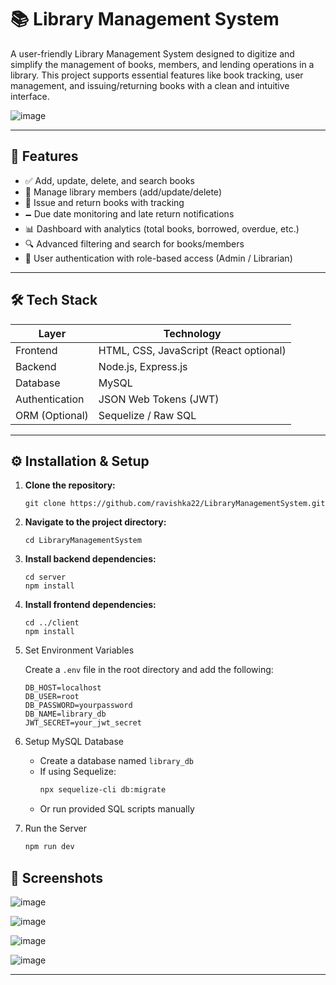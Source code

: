 # 📚 Library Management System

A user-friendly Library Management System designed to digitize and simplify the management of books, members, and lending operations in a library. This project supports essential features like book tracking, user management, and issuing/returning books with a clean and intuitive interface.

![image](https://github.com/user-attachments/assets/87887065-c9ec-4263-b8e2-f9df7a888a0c)

---

## 🚀 Features

- ✅ Add, update, delete, and search books
- 👤 Manage library members (add/update/delete)
- 🔁 Issue and return books with tracking
- 🗕️ Due date monitoring and late return notifications
- 📊 Dashboard with analytics (total books, borrowed, overdue, etc.)
- 🔍 Advanced filtering and search for books/members
- 🔐 User authentication with role-based access (Admin / Librarian)

---

## 🛠️ Tech Stack

| Layer          | Technology                             |
| -------------- | -------------------------------------- |
| Frontend       | HTML, CSS, JavaScript (React optional) |
| Backend        | Node.js, Express.js                    |
| Database       | MySQL                                  |
| Authentication | JSON Web Tokens (JWT)                  |
| ORM (Optional) | Sequelize / Raw SQL                    |

---


## ⚙️ Installation & Setup

1.  **Clone the repository:**
    ```
    git clone https://github.com/ravishka22/LibraryManagementSystem.git
    ```

2.  **Navigate to the project directory:**
    ```
    cd LibraryManagementSystem
    ```

3.  **Install backend dependencies:**
    ```
    cd server
    npm install
    ```

4.  **Install frontend dependencies:**
    ```
    cd ../client
    npm install
    ```
5. Set Environment Variables

    Create a `.env` file in the root directory and add the following:
    
    ```env
    DB_HOST=localhost
    DB_USER=root
    DB_PASSWORD=yourpassword
    DB_NAME=library_db
    JWT_SECRET=your_jwt_secret
    ```

6. Setup MySQL Database

    - Create a database named `library_db`
    - If using Sequelize:
      ```bash
      npx sequelize-cli db:migrate
      ```
    - Or run provided SQL scripts manually

7. Run the Server
    
    ```bash
    npm run dev
    ```


## 📸 Screenshots

![image](https://github.com/user-attachments/assets/87887065-c9ec-4263-b8e2-f9df7a888a0c)

![image](https://github.com/user-attachments/assets/b268a723-bab9-4379-95ee-5961f55d442c)

![image](https://github.com/user-attachments/assets/e58091f4-48bf-4187-8517-134903cd557a)

![image](https://github.com/user-attachments/assets/c3e381c1-8530-400b-84e1-b99cbca2983e)

---
